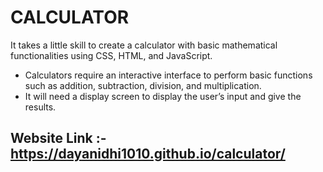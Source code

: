 # CALCULATOR

It takes a little skill to create a calculator with basic mathematical functionalities using CSS, HTML, and JavaScript.

- Calculators require an interactive interface to perform basic functions such as addition, subtraction, division, and multiplication.
- It will need a display screen to display the user’s input and give the results.

## Website Link :- https://dayanidhi1010.github.io/calculator/
